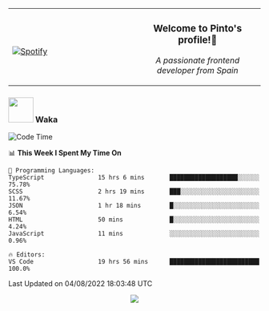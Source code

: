<table width="100%" align="center"> 
  <tr>
  <td width="50%">
      
&nbsp; <br> [![Spotify](https://novatorem-zeta-rust.vercel.app/api/spotify)](https://open.spotify.com/user/novatorem-zeta-rust)

  </td>
  <td width="50%">
    <h3 align="center">Welcome to Pinto's profile!👋</h3>
    <p align="center"><em>A passionate frontend developer from Spain</em></p>
  </td>
  </table>

### <img src="https://media.giphy.com/media/VgCDAzcKvsR6OM0uWg/giphy.gif" width="50"> Waka

  <!--START_SECTION:waka-->
![Code Time](http://img.shields.io/badge/Code%20Time-741%20hrs%2024%20mins-blue)

📊 **This Week I Spent My Time On** 

```text
💬 Programming Languages: 
TypeScript               15 hrs 6 mins       ███████████████████░░░░░░   75.78% 
SCSS                     2 hrs 19 mins       ███░░░░░░░░░░░░░░░░░░░░░░   11.67% 
JSON                     1 hr 18 mins        █░░░░░░░░░░░░░░░░░░░░░░░░   6.54% 
HTML                     50 mins             █░░░░░░░░░░░░░░░░░░░░░░░░   4.24% 
JavaScript               11 mins             ░░░░░░░░░░░░░░░░░░░░░░░░░   0.96%

🔥 Editors: 
VS Code                  19 hrs 56 mins      █████████████████████████   100.0%

```


 Last Updated on 04/08/2022 18:03:48 UTC
<!--END_SECTION:waka-->

<div align="center">
<img src="https://github-readme-stats-gilt-tau.vercel.app/api/top-langs/?username=pinto-hub&layout=compact&theme=dracula" />
</div>
